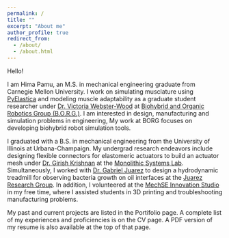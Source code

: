 ```yaml
---
permalink: /
title: ""
excerpt: "About me"
author_profile: true
redirect_from: 
  - /about/
  - /about.html
---
```


Hello! 


I am Hima Pamu, an M.S. in mechanical engineering graduate from Carnegie Mellon University. I work on simulating musclature using <a href="https://www.cosseratrods.org/software/pyelastica/" target="_blank">PyElastica</a> and modeling muscle adaptability as a graduate student researcher under <a href="https://www.meche.engineering.cmu.edu/directory/bios/webster-wood-victoria.html" target="_blank">Dr. Victoria Webster-Wood</a> at <a href="https://www.meche.engineering.cmu.edu/faculty/webster-wood-borg.html" target="_blank">Biohybrid and Organic Robotics Group (B.O.R.G.)</a>. I am interested in design, manufacturing and simulation problems in engineering, My work at BORG focuses on developing biohybrid robot simulation tools.

I graduated with a B.S. in mechanical engineering from the University of Illinois at Urbana-Champaign. My undergrad research endeavors include designing flexible connectors for elastomeric actuators to build an actuator mesh under <a href="https://ise.illinois.edu/directory/profile/gkrishna" target="_blank">Dr. Girish Krishnan</a> at the <a href="https://monolithicsystemslab.ise.illinois.edu/" target="_blank">Monolithic Systems Lab</a>. Simultaneously, I worked with <a href="https://mechse.illinois.edu/people/profile/gjuarez" target="_blank">Dr. Gabriel Juarez</a> to design a hydrodynamic treadmill for observing bacteria growth on oil interfaces at the <a href="https://gjuarez.mechse.illinois.edu/" target="_blank">Juarez Research Group</a>. In addition, I volunteered at the <a href="https://mechse.illinois.edu/undergraduate/makerworks/jackson-innovation-studio" target="_blank">MechSE Innovation Studio</a> in my free time, where I assisted students in 3D printing and troubleshooting manufacturing problems.

My past and current projects are listed in the Portifolio page. A complete list of my experiences and proficiencies is on the CV page. A PDF version of my resume is also available at the top of that page. 


<!--
I am an output-driven problem solver with a drive to develop novel solutions. I have a passion for all things mechanical and I personally feel connected to machines. I like to learn by doing, building and testing, as such, I see myself as an experimentalist.

My undergrad research endeavors include designing flexible connectors for elastomeric actuators to build an actuator mesh. I also designed a hydrodynamic treadmill for observing bacteria growth on oil interfaces. In addition, I volunteered at the MechSE Innovation Studio in my free time, where I assisted students in 3D printing and troubleshooting manufacturing problems.

In my free time, I read fiction, play first person shooter video games and play airsoft matches to have outdoor adventures.
-->
